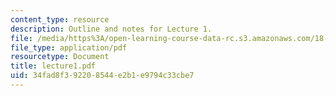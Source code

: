 ```yaml
---
content_type: resource
description: Outline and notes for Lecture 1.
file: /media/https%3A/open-learning-course-data-rc.s3.amazonaws.com/18-965-geometry-of-manifolds-fall-2004/34fad8f392208544e2b1e9794c33cbe7_lecture1.pdf
file_type: application/pdf
resourcetype: Document
title: lecture1.pdf
uid: 34fad8f3-9220-8544-e2b1-e9794c33cbe7
---
```

